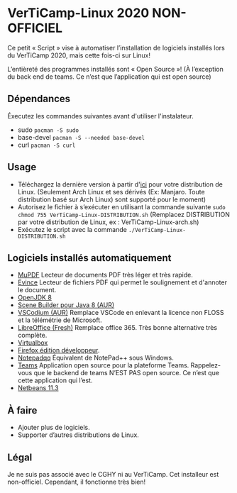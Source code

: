 # VerTiCamp-Linux 2020 NON-OFFICIEL
Ce petit « Script » vise à automatiser l’installation de logiciels installés lors du VerTiCamp 2020, mais cette fois-ci sur Linux!

L’entièreté des programmes installés sont « Open Source »! (À l’exception du back end de teams. Ce n’est que l’application qui est open source)

## Dépendances 
Éxecutez les commandes suivantes avant d'utiliser l'instalateur.
- sudo
```pacman -S sudo```
- base-devel
```pacman -S --needed base-devel```
- curl
```pacman -S curl```

 ## Usage
- Téléchargez la dernière version à partir d'[ici](https://github.com/robglezDev/VerTiCamp-linux/releases) pour votre distribution de Linux. (Seulement Arch Linux et ses dérivés (Ex: Manjaro. Toute distribution basé sur Arch Linux) sont supporté pour le moment)
- Autorisez le fichier à s’exécuter en utilisant la commande suivante  ```sudo chmod 755 VerTiCamp-Linux-DISTRIBUTION.sh```  (Remplacez DISTRIBUTION par votre distribution de Linux, ex : VerTiCamp-Linux-arch.sh)
- Exécutez le script avec la commande ```./VerTiCamp-Linux-DISTRIBUTION.sh``` 

## Logiciels installés automatiquement
- [MuPDF](https://mupdf.com/)
Lecteur de documents PDF très léger et très rapide.
- [Evince](https://wiki.gnome.org/Apps/Evince)
Lecteur de fichiers PDF qui permet le soulignement et d'annoter le document.
- [OpenJDK 8](https://openjdk.java.net/)
- [Scene Builder pour Java 8 (AUR)](https://gluonhq.com/products/scene-builder/)
- [VSCodium (AUR)](https://vscodium.com/)
Remplace VSCode en enlevant la licence non FLOSS et la télémétrie de Microsoft.
- [LibreOffice (Fresh)](https://www.libreoffice.org/)
Remplace office 365. Très bonne alternative très complète.
- [Virtualbox](https://www.virtualbox.org/)
- [Firefox édition développeur](https://www.mozilla.org/en-US/firefox/developer/).
- [Notepadqq](https://notepadqq.com/s/)
Équivalent de NotePad++ sous Windows.
- [Teams](https://github.com/IsmaelMartinez/teams-for-linux)
Application open source pour la plateforme Teams. Rappelez-vous que le backend de teams N’EST PAS open source. Ce n’est que cette application qui l’est.
- [Netbeans 11.3](https://netbeans.apache.org/)

## À faire
- Ajouter plus de logiciels.
- Supporter d’autres distributions de Linux.

## Légal
Je ne suis pas associé avec le CGHY ni au VerTiCamp. Cet installeur est non-officiel. Cependant, il fonctionne très bien!
